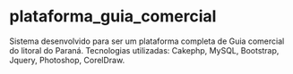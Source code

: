 # plataforma_guia_comercial
Sistema desenvolvido para ser um plataforma completa de Guia comercial do litoral do Paraná. Tecnologias utilizadas: Cakephp, MySQL, Bootstrap, Jquery, Photoshop, CorelDraw.
